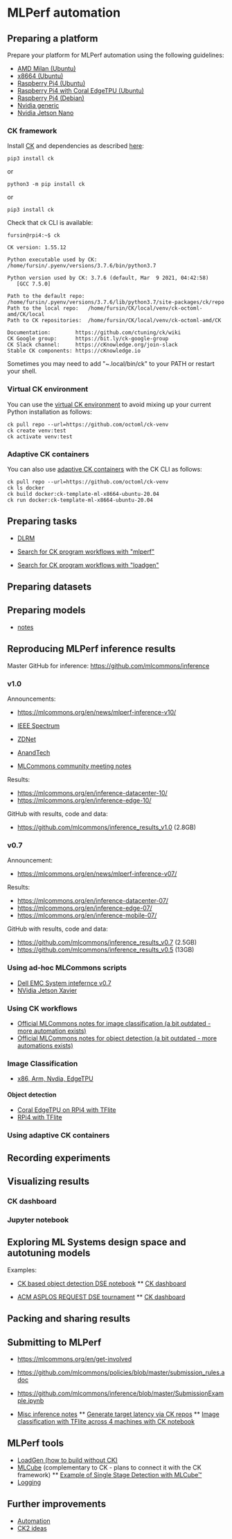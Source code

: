 # MLPerf automation

## Preparing a platform
Prepare your platform for MLPerf automation using the following guidelines:

* [AMD Milan (Ubuntu)](platform/amd-milan.md)
* [x8664 (Ubuntu)](platform/x8664-ubuntu.md)
* [Raspberry Pi4 (Ubuntu)](platform/rpi4-ubuntu.md)
* [Raspberry Pi4 with Coral EdgeTPU (Ubuntu)](platform/rpi4-coral-ubuntu.md)
* [Raspberry Pi4 (Debian)](platform/rpi4-debian.md)
* [Nvidia generic](platform/nvidia-generic.md)
* [Nvidia Jetson Nano](platform/nvidia-jetson-nano.md)

### CK framework

Install [CK](https://github.com/ctuning/ck) and dependencies as described [here](https://ck.readthedocs.io/en/latest/src/installation.html):

```
pip3 install ck
```
or 
```
python3 -m pip install ck
```
or
```
pip3 install ck
```

Check that ck CLI is available:
```
fursin@rpi4:~$ ck

CK version: 1.55.12

Python executable used by CK: /home/fursin/.pyenv/versions/3.7.6/bin/python3.7

Python version used by CK: 3.7.6 (default, Mar  9 2021, 04:42:58)
   [GCC 7.5.0]

Path to the default repo: /home/fursin/.pyenv/versions/3.7.6/lib/python3.7/site-packages/ck/repo
Path to the local repo:   /home/fursin/CK/local/venv/ck-octoml-amd/CK/local
Path to CK repositories:  /home/fursin/CK/local/venv/ck-octoml-amd/CK

Documentation:        https://github.com/ctuning/ck/wiki
CK Google group:      https://bit.ly/ck-google-group
CK Slack channel:     https://cKnowledge.org/join-slack
Stable CK components: https://cKnowledge.io
```

Sometimes you may need to add "~.local/bin/ck" to your PATH or restart your shell.

### Virtual CK environment

You can use the [virtual CK environment](https://github.com/octoml/ck-venv) to avoid mixing up your current Python installation as follows:
```
ck pull repo --url=https://github.com/octoml/ck-venv
ck create venv:test
ck activate venv:test
```

### Adaptive CK containers

You can also use [adaptive CK containers](https://github.com/octoml/ck-venv/blob/main/README.docker.md)
with the CK CLI as follows:

```
ck pull repo --url=https://github.com/octoml/ck-venv
ck ls docker
ck build docker:ck-template-ml-x8664-ubuntu-20.04
ck run docker:ck-template-ml-x8664-ubuntu-20.04
```

## Preparing tasks

* [DLRM](tasks/dlrm.md)

* [Search for CK program workflows with "mlperf"](https://cknowledge.io/?q=module_uoa%3A%22program%22+AND+mlperf)
* [Search for CK program workflows with "loadgen"](https://cknowledge.io/?q=module_uoa%3A%22program%22+AND+loadgen)

## Preparing datasets

## Preparing models

* [notes](models/notes.md)

## Reproducing MLPerf inference results

Master GitHub for inference: https://github.com/mlcommons/inference

### v1.0

Announcements: 
* https://mlcommons.org/en/news/mlperf-inference-v10/

* [IEEE Spectrum](https://spectrum.ieee.org/tech-talk/artificial-intelligence/machine-learning/these-might-be-the-fastest-and-most-efficient-ai-systems-around)
* [ZDNet](https://www.zdnet.com/article/ai-industrys-performance-benchmark-mlperf-for-the-first-time-also-measures-the-energy-that-machine-learning-consumes/)
* [AnandTech](https://www.anandtech.com/show/16632/mlperf-inference-v10-2000-suite-results-new-power-measurements)

* [MLCommons community meeting notes](https://docs.google.com/presentation/d/1w0BfO-S7sEA3kTmxUPaJvpHjHQgP10zf2FcRyR2Vmmc/edit#slide=id.gd34e303737_3_6)


Results:
* https://mlcommons.org/en/inference-datacenter-10/
* https://mlcommons.org/en/inference-edge-10/

GitHub with results, code and data:
* https://github.com/mlcommons/inference_results_v1.0 (2.8GB)
  
### v0.7

Announcement:
* https://mlcommons.org/en/news/mlperf-inference-v07/

Results:
* https://mlcommons.org/en/inference-datacenter-07/
* https://mlcommons.org/en/inference-edge-07/
* https://mlcommons.org/en/inference-mobile-07/

GitHub with results, code and data:
* https://github.com/mlcommons/inference_results_v0.7 (2.5GB)
* https://github.com/mlcommons/inference_results_v0.5 (13GB)

### Using ad-hoc MLCommons scripts

* [Dell EMC System intefernce v0.7](https://infohub.delltechnologies.com/p/running-the-mlperf-inference-v0-7-benchmark-on-dell-emc-systems)
* [NVidia Jetson Xavier](reproduce/image-classification-nvidia-jetson-xavier-mlperf.md)

### Using CK workflows

* [Official MLCommons notes for image classification (a bit outdated - more automation exists)](https://github.com/mlcommons/inference/tree/master/vision/classification_and_detection/optional_harness_ck/classification)
* [Official MLCommons notes for object detection (a bit outdated - more automations exists)](https://github.com/mlcommons/inference/tree/master/vision/classification_and_detection/optional_harness_ck/detection)


### Image Classification

* [x86, Arm, Nvdia, EdgeTPU](reproduce-ck/image-classification-tflite.md)

#### Object detection

* [Coral EdgeTPU on RPi4 with TFlite](reproduce-ck/object-detection-rpi4-coral-tflite.md)
* [RPi4 with TFlite](reproduce-ck/object-detection-rpi4-tflite.md)

### Using adaptive CK containers


## Recording experiments

## Visualizing results

### CK dashboard

### Jupyter notebook

## Exploring ML Systems design space and autotuning models

Examples:
* [CK based object detection DSE notebook](https://nbviewer.jupyter.org/urls/dl.dropbox.com/s/f28u9epifr0nn09/ck-dse-demo-object-detection.ipynb)
** [CK dashboard](https://cknowledge.io/result/crowd-benchmarking-mlperf-inference-classification-mobilenets-all)

* [ACM ASPLOS REQUEST DSE tournament](https://cknowledge.io/c/event/repro-request-asplos2018)
** [CK dashboard](https://cknowledge.io/c/result/pareto-efficient-ai-co-design-tournament-request-acm-asplos-2018)

## Packing and sharing results

## Submitting to MLPerf

* https://mlcommons.org/en/get-involved

* https://github.com/mlcommons/policies/blob/master/submission_rules.adoc
* https://github.com/mlcommons/inference/blob/master/SubmissionExample.ipynb


* [Misc inference notes](inference/notes.md)
** [Generate target latency via CK repos](https://cknowledge.io/c/program/generate-target-latency)
** [Image classification with TFlite across 4 machines with CK notebook](https://nbviewer.jupyter.org/github/ctuning/ck-ml/blob/main/jnotebook/image-classification-tflite-loadgen/image-classification-tflite-loadgen.ipynb)

## MLPerf tools

* [LoadGen (how to build without CK)](https://github.com/mlcommons/inference/blob/master/loadgen/README_BUILD.md)
* [MLCube](tools/mlcube.md) (complementary to CK - plans to connect it with the CK framework)
** [Example of Single Stage Detection with MLCube™](https://github.com/mlcommons/training/pull/465)
* [Logging](tools/logging.md)

## Further improvements

* [Automation](tbd-automation.md)
* [CK2 ideas](tbd-ck2.md)
